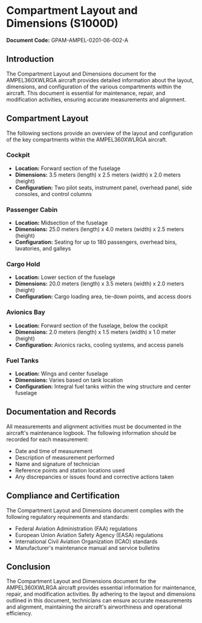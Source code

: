 # Compartment Layout and Dimensions (S1000D)

**Document Code:** GPAM-AMPEL-0201-06-002-A

## Introduction

The Compartment Layout and Dimensions document for the AMPEL360XWLRGA aircraft provides detailed information about the layout, dimensions, and configuration of the various compartments within the aircraft. This document is essential for maintenance, repair, and modification activities, ensuring accurate measurements and alignment.

## Compartment Layout

The following sections provide an overview of the layout and configuration of the key compartments within the AMPEL360XWLRGA aircraft.

### Cockpit

- **Location:** Forward section of the fuselage
- **Dimensions:** 3.5 meters (length) x 2.5 meters (width) x 2.0 meters (height)
- **Configuration:** Two pilot seats, instrument panel, overhead panel, side consoles, and control columns

### Passenger Cabin

- **Location:** Midsection of the fuselage
- **Dimensions:** 25.0 meters (length) x 4.0 meters (width) x 2.5 meters (height)
- **Configuration:** Seating for up to 180 passengers, overhead bins, lavatories, and galleys

### Cargo Hold

- **Location:** Lower section of the fuselage
- **Dimensions:** 20.0 meters (length) x 3.5 meters (width) x 2.0 meters (height)
- **Configuration:** Cargo loading area, tie-down points, and access doors

### Avionics Bay

- **Location:** Forward section of the fuselage, below the cockpit
- **Dimensions:** 2.0 meters (length) x 1.5 meters (width) x 1.0 meter (height)
- **Configuration:** Avionics racks, cooling systems, and access panels

### Fuel Tanks

- **Location:** Wings and center fuselage
- **Dimensions:** Varies based on tank location
- **Configuration:** Integral fuel tanks within the wing structure and center fuselage

## Documentation and Records

All measurements and alignment activities must be documented in the aircraft's maintenance logbook. The following information should be recorded for each measurement:

- Date and time of measurement
- Description of measurement performed
- Name and signature of technician
- Reference points and station locations used
- Any discrepancies or issues found and corrective actions taken

## Compliance and Certification

The Compartment Layout and Dimensions document complies with the following regulatory requirements and standards:

- Federal Aviation Administration (FAA) regulations
- European Union Aviation Safety Agency (EASA) regulations
- International Civil Aviation Organization (ICAO) standards
- Manufacturer's maintenance manual and service bulletins

## Conclusion

The Compartment Layout and Dimensions document for the AMPEL360XWLRGA aircraft provides essential information for maintenance, repair, and modification activities. By adhering to the layout and dimensions outlined in this document, technicians can ensure accurate measurements and alignment, maintaining the aircraft's airworthiness and operational efficiency.
